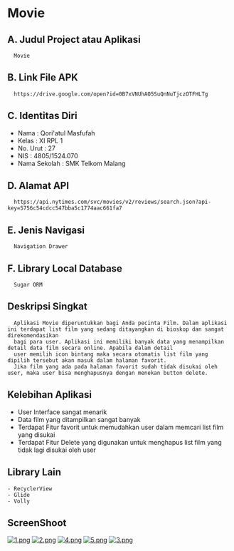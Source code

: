 # Movie

## A. Judul Project atau Aplikasi
      Movie
      
## B. Link File APK
      https://drive.google.com/open?id=0B7xVNUhAO5SuQnNuTjczOTFHLTg

## C. Identitas Diri
   - Nama          : Qori'atul Masfufah
   - Kelas         : XI RPL 1
   - No. Urut      : 27
   - NIS           : 4805/1524.070
   - Nama Sekolah  : SMK Telkom Malang
   
## D. Alamat API
      https://api.nytimes.com/svc/movies/v2/reviews/search.json?api-key=5756c54cdcc547bba5c1774aac661fa7
   
## E. Jenis Navigasi
      Navigation Drawer
      
## F. Library Local Database
      Sugar ORM
 
## Deskripsi Singkat
      Aplikasi Movie diperuntukkan bagi Anda pecinta Film. Dalam aplikasi ini terdapat list film yang sedang ditayangkan di bioskop dan sangat direkomendasikan
      bagi para user. Aplikasi ini memiliki banyak data yang menampilkan detail data film secara online. Apabila dalam detail
      user memilih icon bintang maka secara otomatis list film yang dipilih tersebut akan masuk dalam halaman favorit. 
      Jika film yang ada pada halaman favorit sudah tidak disukai oleh user, maka user bisa menghapusnya dengan menekan button delete.
      
## Kelebihan Aplikasi
   - User Interface sangat menarik
   - Data film yang ditampilkan sangat banyak
   - Terdapat Fitur favorit untuk memudahkan user dalam memcari list film yang disukai
   - Terdapat Fitur Delete yang digunakan untuk menghapus list film yang tidak lagi disukai oleh user
   
## Library Lain
    - RecyclerView
    - Glide
    - Volly
    
## ScreenShoot
   [![1.png](https://s7.postimg.org/otkwj9bvf/image.png)](https://postimg.org/image/mp0ji6a8n/)
   [![2.png](https://s22.postimg.org/pprmkz5k1/image.png)](https://postimg.org/image/e0nmx0el9/)
   [![4.png](https://s7.postimg.org/os61rbprv/image.png)](https://postimg.org/image/j3zr0flfb/)
   [![5.png](https://s10.postimg.org/k3a7bvffd/image.png)](https://postimg.org/image/s8s9a13o5/)
   [![3.png](https://s8.postimg.org/dijcdfcet/image.png)](https://postimg.org/image/nfud6hk0h/)
    
   
      
